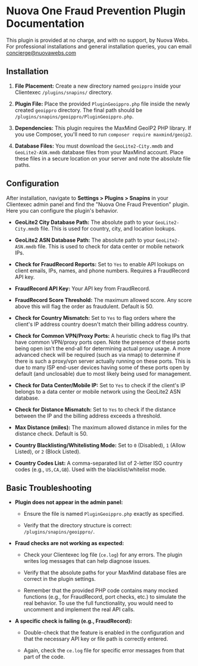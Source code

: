 # Nuova One Fraud Prevention Plugin Documentation

This plugin is provided at no charge, and with no support, by Nuova Webs. For professional installations and general installation queries, you can email concierge@nuovawebs.com

## Installation

1.  **File Placement:** Create a new directory named `geoippro` inside your Clientexec `/plugins/snapins/` directory.

2.  **Plugin File:** Place the provided `PluginGeoippro.php` file inside the newly created `geoippro` directory. The final path should be `/plugins/snapins/geoippro/PluginGeoippro.php`.

3.  **Dependencies:** This plugin requires the MaxMind GeoIP2 PHP library. If you use Composer, you'll need to run `composer require maxmind/geoip2`.

4.  **Database Files:** You must download the `GeoLite2-City.mmdb` and `GeoLite2-ASN.mmdb` database files from your MaxMind account. Place these files in a secure location on your server and note the absolute file paths.

## Configuration

After installation, navigate to **Settings > Plugins > Snapins** in your Clientexec admin panel and find the "Nuova One Fraud Prevention" plugin. Here you can configure the plugin's behavior.

* **GeoLite2 City Database Path:** The absolute path to your `GeoLite2-City.mmdb` file. This is used for country, city, and location lookups.

* **GeoLite2 ASN Database Path:** The absolute path to your `GeoLite2-ASN.mmdb` file. This is used to check for data center or mobile network IPs.

* **Check for FraudRecord Reports:** Set to `Yes` to enable API lookups on client emails, IPs, names, and phone numbers. Requires a FraudRecord API key.

* **FraudRecord API Key:** Your API key from FraudRecord.

* **FraudRecord Score Threshold:** The maximum allowed score. Any score above this will flag the order as fraudulent. Default is 50.

* **Check for Country Mismatch:** Set to `Yes` to flag orders where the client's IP address country doesn't match their billing address country.

* **Check for Common VPN/Proxy Ports:** A heuristic check to flag IPs that have common VPN/proxy ports open. Note the presence of these ports being open isn't the end-all for determining actual proxy usage. A more advanced check will be required (such as via nmap) to determine if there is such a proxy/vpn server actually running on these ports. This is due to many ISP end-user devices having some of these ports open by default (and unclosable) due to most likely being used for management.

* **Check for Data Center/Mobile IP:** Set to `Yes` to check if the client's IP belongs to a data center or mobile network using the GeoLite2 ASN database.

* **Check for Distance Mismatch:** Set to `Yes` to check if the distance between the IP and the billing address exceeds a threshold.

* **Max Distance (miles):** The maximum allowed distance in miles for the distance check. Default is 50.

* **Country Blacklisting/Whitelisting Mode:** Set to `0` (Disabled), `1` (Allow Listed), or `2` (Block Listed).

* **Country Codes List:** A comma-separated list of 2-letter ISO country codes (e.g., `US,CA,GB`). Used with the blacklist/whitelist mode.

## Basic Troubleshooting

* **Plugin does not appear in the admin panel:**

  * Ensure the file is named `PluginGeoippro.php` exactly as specified.

  * Verify that the directory structure is correct: `/plugins/snapins/geoippro/`.

* **Fraud checks are not working as expected:**

  * Check your Clientexec log file (`ce.log`) for any errors. The plugin writes log messages that can help diagnose issues.

  * Verify that the absolute paths for your MaxMind database files are correct in the plugin settings.

  * Remember that the provided PHP code contains many mocked functions (e.g., for FraudRecord, port checks, etc.) to simulate the real behavior. To use the full functionality, you would need to uncomment and implement the real API calls.

* **A specific check is failing (e.g., FraudRecord):**

  * Double-check that the feature is enabled in the configuration and that the necessary API key or file path is correctly entered.

  * Again, check the `ce.log` file for specific error messages from that part of the code.